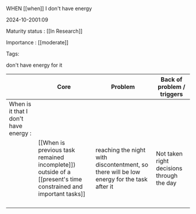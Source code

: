 WHEN [[when]]
I don't have energy 

2024-10-2001:09

Maturity  status : [[In Research]]

Importance : [[moderate]]

Tags: 

don't have energy for it



|                                       | Core                                                                                                        | Problem                                                                                   | Back of problem / triggers                |
| ------------------------------------- | ----------------------------------------------------------------------------------------------------------- | ----------------------------------------------------------------------------------------- | ----------------------------------------- |
| When is it that I don't have energy : |                                                                                                             |                                                                                           |                                           |
|                                       | [[When is previous task remained incomplete]]) outside of a [[present's time constrained and important tasks]] | reaching the night with discontentment, so there will be low energy for the task after it | Not taken right decisions through the day |
|                                       |                                                                                                             |                                                                                           |                                           |
|                                       |                                                                                                             |                                                                                           |                                           |
|                                       |                                                                                                             |                                                                                           |                                           |
|                                       |                                                                                                             |                                                                                           |                                           |
